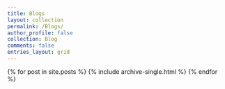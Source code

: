 ```yaml
---
title: Blogs
layout: collection
permalink: /Blogs/
author_profile: false
collection: Blog
comments: false
entries_layout: grid
---
```


{% for post in site.posts %}
    {% include archive-single.html %}
{% endfor %}